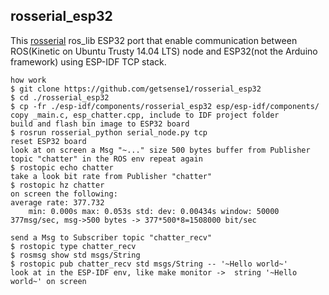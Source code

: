 ## rosserial_esp32


This [rosserial](http://wiki.ros.org/rosserial) ros_lib ESP32 port 
that enable communication between ROS(Kinetic on Ubuntu Trusty 14.04 LTS) node and ESP32(not the Arduino framework) using ESP-IDF TCP stack.


```
how work
$ git clone https://github.com/getsense1/rosserial_esp32
$ cd ./rosserial_esp32
$ cp -fr ./esp-idf/components/rosserial_esp32 esp/esp-idf/components/
copy _main.c, esp_chatter.cpp, include to IDF project folder
build and flash bin image to ESP32 board 
$ rosrun rosserial_python serial_node.py tcp
reset ESP32 board
look at on screen a Msg "~..." size 500 bytes buffer from Publisher topic "chatter" in the ROS env repeat again
$ rostopic echo chatter
take a look bit rate from Publisher "chatter"
$ rostopic hz chatter
on screen the following:
average rate: 377.732
	min: 0.000s max: 0.053s std: dev: 0.00434s window: 50000
377msg/sec, msg->500 bytes -> 377*500*8=1508000 bit/sec

send a Msg to Subscriber topic "chatter_recv"
$ rostopic type chatter_recv
$ rosmsg show std msgs/String
$ rostopic pub chatter_recv std msgs/String -- '~Hello world~'
look at in the ESP-IDF env, like make monitor ->  string '~Hello world~' on screen
```

